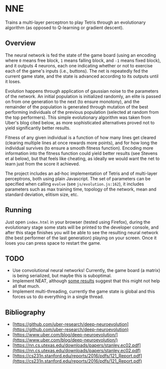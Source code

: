 # NNE

Trains a multi-layer perceptron to play Tetris through an evolutionary algorithm (as opposed to Q-learning or gradient descent).

## Overview

The neural network is fed the state of the game board (using an encoding where `0` means free block, `1` means falling block, and `-1` means fixed block), and it outputs 4 neurons, each one indicating whether or not to exercise each of the game's inputs (i.e., buttons). The net is repeatedly fed the current game state, and the state is advanced according to its outputs until it loses.

Evolution happens through application of gaussian noise to the parameters of the network. An initial population is initialized randomly, an elite is passed on from one generation to the next (to ensure monotony), and the remainder of the population is generated through mutation of the best performing individuals of the previous population (selected at random from the top performers). This simple evolutionary algorithm was taken from Uber's blog cited below, as more sophisticated alternatives proved not to yield significantly better results.

Fitness of any given individual is a function of how many lines get cleared (clearing multiple lines at once rewards more points), and for how long the individual survives (to ensure a smooth fitness function). Encoding more information into the fitness function could yield better results (see Stevens et al below), but that feels like cheating, as ideally we would want the net to learn just from the score it achieved.

The project includes an ad-hoc implementation of Tetris and of multi-layer perceptrons, both using plain Javascript. The set of parameters can be specified when calling `evolve` (see `js/evolution.js:162`), it includes parameters such as max training time, topology of the network, mean and standard deviation, elitism size, etc.

## Running

Just open `index.html` in your browser (tested using Firefox), during the evolutionary stage some stats will be printed to the developer console, and after this stage finishes you will be able to see the resulting neural network (the best performer of the last generation) playing on your screen. Once it loses you can press space to restart the game.

## TODO

- Use convolutional neural networks! Currently, the game board (a matrix) is being serialized, but maybe this is suboptimal.
- Implement NEAT, although [some results](https://github.com/MilanFIN/tetris-neat) suggest that this might not help all that much.
- Implement multi-threading, currently the game state is global and this forces us to do everything in a single thread.

## Bibliography

- [https://github.com/uber-research/deep-neuroevolution](https://github.com/uber-research/deep-neuroevolution)
- [https://www.uber.com/blog/deep-neuroevolution/](https://www.uber.com/blog/deep-neuroevolution/)
- [https://nn.cs.utexas.edu/downloads/papers/stanley.ec02.pdf](https://nn.cs.utexas.edu/downloads/papers/stanley.ec02.pdf)
- [https://cs231n.stanford.edu/reports/2016/pdfs/121_Report.pdf](https://cs231n.stanford.edu/reports/2016/pdfs/121_Report.pdf)

